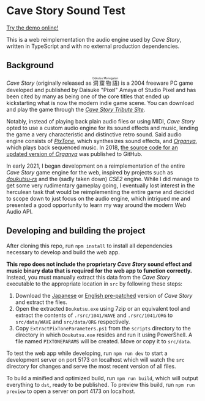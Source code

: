 # Cave Story Sound Test

[Try the demo online!](https://castholm.github.io/cave-story-sound-test-demo)

This is a web reimplementation the audio engine used by *Cave Story*, written in TypeScript and with no external
production dependencies.

## Background

*Cave Story* (originally released as <ruby>洞窟物語 <rp>(</rp><rt>Dōkutsu Monogatari</rt><rp>)</ruby>) is a 2004
freeware PC game developed and published by Daisuke "Pixel" Amaya of Studio Pixel and has been cited by many as being
one of the core titles that ended up kickstarting what is now the modern indie game scene. You can download and play
the game through the [*Cave Story Tribute Site*](https://www.cavestory.org/download/cave-story.php).

Notably, instead of playing back plain audio files or using MIDI, *Cave Story* opted to use a custom audio engine for
its sound effects and music, lending the game a very characteristic and distinctive retro sound. Said audio engine
consists of [*PixTone*](https://www.cavestory.org/pixels-works/pixtone.php), which synthesizes sound effects, and
[*Organya*](https://www.cavestory.org/pixels-works/org-maker.php), which plays back sequenced music. In 2018, [the
source code for an updated version of *Organya*](https://github.com/shbow/organya) was published to GitHub.

In early 2021, I began development on a reimplementation of the entire *Cave Story* game engine for the web, inspired
by projects such as [*doukutsu-rs*](https://github.com/doukutsu-rs/doukutsu-rs) and the (sadly taken down) *CSE2*
engine. While I did manage to get some very rudimentary gameplay going, I eventually lost interest in the herculean
task that would be reimplementing the entire game and decided to scope down to just focus on the audio engine, which
intrigued me and presented a good opportunity to learn my way around the modern Web Audio API.

## Developing and building the project

After cloning this repo, run `npm install` to install all dependencies necessary to develop and build the web app.

**This repo does not include the proprietary *Cave Story* sound effect and music binary data that is required for the
web app to function correctly.** Instead, you must manually extract this data from the *Cave Story* executable to the
appropriate location in `src` by following these steps:

1. Download the [Japanese](https://studiopixel.jp/binaries/dou_1006.zip) or [English
   pre-patched](https://www.cavestory.org/downloads/cavestoryen.zip) version of *Cave Story* and extract the files.
2. Open the extracted `Doukutsu.exe` using 7zip or an equivalent tool and extract the contents of `.rsrc/1041/WAVE`
   and `.rsrc/1041/ORG` to `src/data/WAVE` and `src/data/ORG` respectively.
3. Copy `ExtractPixToneParameters.ps1` from the `scripts` directory to the directory in which `Doukutsu.exe` resides
   and run it using PowerShell. A file named `PIXTONEPARAMS` will be created. Move or copy it to `src/data`.

To test the web app while developing, run `npm run dev` to start a development server on port 5173 on localhost which
will watch the `src` directory for changes and serve the most recent version of all files.

To build a minified and optimized build, run `npm run build`, which will output everything to `dst`, ready to be
published. To preview this build, run `npm run preview` to open a server on port 4173 on localhost.
